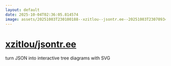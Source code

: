 ```yaml
---
layout: default
date: 2025-10-04T02:36:05.814574
image: assets/20251003T230100188--xzitlou--jsontr.ee--20251003T230709344--cropped.png
---
```


# [xzitlou/jsontr.ee](https://github.com/xzitlou/jsontr.ee)

turn JSON into interactive tree diagrams with SVG
